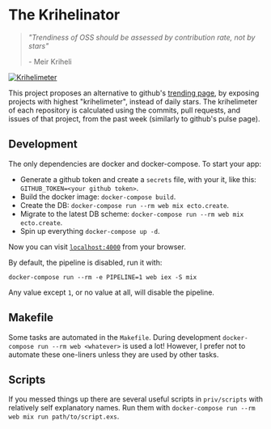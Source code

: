 # The Krihelinator

> *"Trendiness of OSS should be assessed by contribution rate, not by stars"*
>
> \- Meir Kriheli

[![Krihelimeter](http://krihelinator.xyz/badge/nagasaki45/krihelinator)](http://krihelinator.xyz)

This project proposes an alternative to github's [trending page](http://github.com/trending), by exposing projects with highest "krihelimeter", instead of daily stars. The krihelimeter of each repository is calculated using the commits, pull requests, and issues of that project, from the past week (similarly to github's pulse page).

## Development

The only dependencies are docker and docker-compose. To start your app:

  * Generate a github token and create a `secrets` file, with your it, like this: `GITHUB_TOKEN=<your github token>`.
  * Build the docker image: `docker-compose build`.
  * Create the DB: `docker-compose run --rm web mix ecto.create`.
  * Migrate to the latest DB scheme: `docker-compose run --rm web mix ecto.create`.
  * Spin up everything `docker-compose up -d`.

Now you can visit [`localhost:4000`](http://localhost:4000) from your browser.

By default, the pipeline is disabled, run it with:

    docker-compose run --rm -e PIPELINE=1 web iex -S mix

Any value except `1`, or no value at all, will disable the pipeline.

## Makefile

Some tasks are automated in the `Makefile`. During development `docker-compose run --rm web <whatever>` is used a lot! However, I prefer not to automate these one-liners unless they are used by other tasks.

## Scripts

If you messed things up there are several useful scripts in `priv/scripts` with relatively self explanatory names. Run them with `docker-compose run --rm web mix run path/to/script.exs`.
